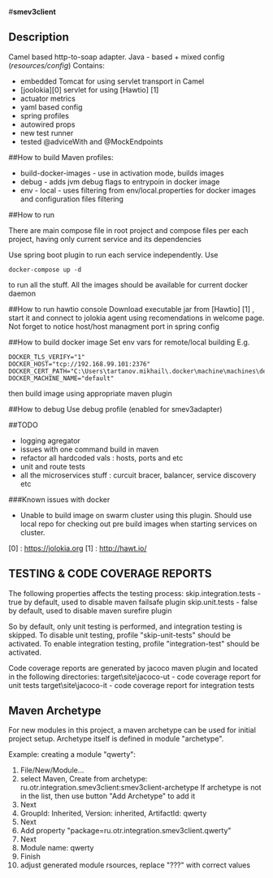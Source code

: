 #**smev3client**
## Description
Camel based http-to-soap adapter. Java - based + mixed config (*resources/config*)
Contains:
- embedded Tomcat for using servlet transport in Camel
- [joolokia][0] servlet for using [Hawtio] [1]
- actuator metrics
- yaml based config
- spring profiles
- autowired props
- new test runner
- tested @adviceWith and @MockEndpoints


##How to build
Maven profiles:
- build-docker-images - use in activation mode, builds images
- debug - adds jvm debug flags to entrypoin in docker image
- env - local  - uses filtering from env/local.properties for docker images and configuration files filtering


##How to run

There are main compose file in root project and compose files per each project, having only current service and 
its dependencies

Use spring boot plugin to run each service independently.
Use 
```
docker-compose up -d 
```
to run all the stuff.
All the images should be available for current docker daemon

##How to run hawtio console
Download executable jar from [Hawtio] [1] , start it and connect to jolokia agent using recomendations in welcome page.
Not forget to notice host/host managment port in spring config

##How to build docker image
Set env vars for remote/local building
E.g. 
```
DOCKER_TLS_VERIFY="1"
DOCKER_HOST="tcp://192.168.99.101:2376"
DOCKER_CERT_PATH="C:\Users\tartanov.mikhail\.docker\machine\machines\default"
DOCKER_MACHINE_NAME="default"
```
then build image using appropriate maven plugin

##How to debug
Use debug profile (enabled for smev3adapter)

##TODO
- logging agregator
- issues with one command build in maven
- refactor all hardcoded vals : hosts, ports and etc
- unit and route tests
- all the microservices stuff : curcuit bracer, balancer, service discovery etc

###Known issues with docker
- Unable to build image on swarm cluster using this plugin. Should use local repo for checking out pre build images when starting services on cluster.

[0] : https://jolokia.org
[1] : http://hawt.io/

## TESTING & CODE COVERAGE REPORTS

The following properties affects the testing process:
skip.integration.tests - true by default, used to disable maven failsafe plugin
skip.unit.tests - false by default, used to disable maven surefire plugin

So by default, only unit testing is performed, and integration testing is skipped.
To disable unit testing, profile "skip-unit-tests" should be activated.
To enable integration testing, profile "integration-test" should be activated.

Code coverage reports are generated by jacoco maven plugin and located in the following directories:
target\site\jacoco-ut - code coverage report for unit tests
target\site\jacoco-it - code coverage report for integration tests

## Maven Archetype

For new modules in this project, a maven  archetype can be used for initial project setup.
Archetype itself is defined in module "archetype".

Example: creating a module "qwerty":
1. File/New/Module...
2. select Maven, Create from archetype: ru.otr.integration.smev3client:smev3client-archetype
   If archetype is not in the list, then use button "Add Archetype" to add it
3. Next
4. GroupId: Inherited, Version: inherited, ArtifactId: qwerty
5. Next
6. Add property "package=ru.otr.integration.smev3client.qwerty"
7. Next
8. Module name: qwerty
9. Finish
10. adjust generated module rsources, replace "???" with correct values